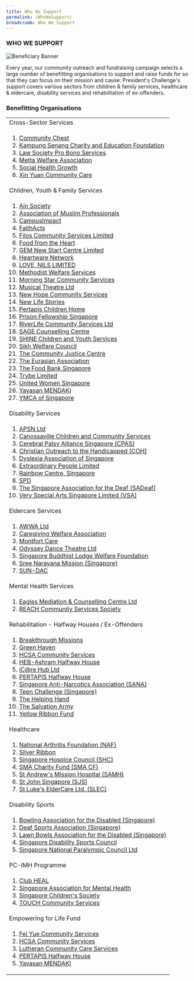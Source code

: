 ```yaml
---
title: Who We Support
permalink: /WhoWeSupport/
breadcrumb: Who We Support
---
```

### WHO WE SUPPORT

![Beneficiary Banner](/images/our-beneficiary.jpg "Beneficiary Banner")

Every year, our community outreach and fundraising campaign selects a large number of benefitting organisations to support and raise funds for so that they can focus on their mission and cause.  President's Challenge's support covers various sectors from children & family services, healthcare & eldercare, disability services and rehabilitation of ex-offenders.


### Benefitting Organisations


<table width="100%" cellspacing="10" cellpadding="10">
	<tr><td>Cross-Sector Services </td></tr>
<tr><td>
<ol>
<li><a href="http://www.comchest.gov.sg/" target='_blank'>Community Chest</a></li>
<li><a href="https://www.kampungsenang.org/" target='_blank'>Kampung Senang Charity and Education Foundation</a></li>
<li><a href="https://www.lawsocprobono.org/" target='_blank'>Law Society Pro Bono Services</a></li>
	<li><a href="https://www.metta.org.sg//" target='_blank'>Metta Welfare Association</a></li>
	<li><a href="https://www.socialhealthgrowth.org/" target='_blank'>Social Health Growth</a></li>
	<li><a href="https://xinyuan.org.sg/" target='_blank'>Xin Yuan Community Care</a></li>
	
<tr><td>Children, Youth & Family Services</td></tr>
<tr><td>
<ol>
<li><a href="http://www.ainsociety.org.sg/" target='_blank'>Ain Society</a></li>
<li><a href="https://www.amp.org.sg/" target='_blank'>Association of Muslim Professionals</a></li>
<li><a href="https://www.campusimpact.org.sg/" target='_blank'>CampusImpact</a></li>
<li><a href="https://www.faithacts.org.sg/" target='_blank'>FaithActs</a></li>
<li><a href="https://www.filos.sg/" target='_blank'>Filos Community Services Limited</a></li>
<li><a href="https://www.foodfromtheheart.sg/" target='_blank'>Food from the Heart</a></li>
<li><a href="https://www.giving.sg/web/gem-new-start-centre-limited" target='_blank'>GEM New Start Centre Limited</a></li>
<li><a href="https://heartware.org/" target='_blank'>Heartware Network</a></li>
<li><a href="https://www.lovenils.org/" target='_blank'>LOVE, NILS LIMITED</a></li>
<li><a href="https://mws.sg/" target='_blank'>Methodist Welfare Services</a></li>
<li><a href="https://www.morningstar.org.sg/" target='_blank'>Morning Star Community Services</a></li>  
<li><a href="https://mtlmanager.wixsite.com/mtl5" target='_blank'>Musical Theatre Ltd</a></li>
<li><a href="https://www.newhopecs.org.sg/" target='_blank'>New Hope Community Services</a></li>
<li><a href="https://www.newlifestories.org.sg/" target='_blank'>New Life Stories</a></li>
	<li><a href="https://www.pertapis.org.sg/welfare-homes" target='_blank'>Pertapis Children Home</a></li>
<li><a href="https://pfs.org.sg/" target='_blank'>Prison Fellowship Singapore</a></li>
	<li><a href="http://www.rcs.org.sg/" target='_blank'>RiverLife Community Services Ltd</a></li>
	<li><a href="http://www.sagecc.org.sg/" target='_blank'>SAGE Counselling Centre</a></li>
<li><a href="https://www.shine.org.sg/" target='_blank'>SHINE Children and Youth Services</a></li>  
<li><a href="https://www.siwec.org/" target='_blank'>Sikh Welfare Council</a></li>  
<li><a href="https://www.cjc.org.sg/" target='_blank'>The Community Justice Centre</a></li>
	<li><a href="https://www.eurasians.sg/" target='_blank'>The Eurasian Association</a></li>
<li><a href="https://foodbank.sg/" target='_blank'>The Food Bank Singapore</a></li>
<li><a href="https://www.trybe.org/" target='_blank'>Trybe Limited</a></li>
<li><a href="https://uws.org.sg/" target='_blank'>United Women Singapore</a></li>
<li><a href="https://www.mendaki.org.sg/" target='_blank'>Yayasan MENDAKI</a></li>
	<li><a href="https://www.ymca.org.sg/" target='_blank'>YMCA of Singapore</a></li>

</ol>
 </td></tr>
 
 
<tr><td>Disability Services</td></tr>
<tr><td>
<ol> 
<li><a href="https://www.apsn.org.sg/" target='_blank'>APSN Ltd</a></li> 
<li><a href="https://canossaville.org.sg/" target='_blank'>Canossaville Children and Community Services</a></li> 
<li><a href="http://cpas.org.sg/" target='_blank'>Cerebral Palsy Alliance Singapore (CPAS)</a></li>
<li><a href="https://coh.org.sg/" target='_blank'>Christian Outreach to the Handicapped (COH)</a></li> 
<li><a href="https://www.das.org.sg/" target='_blank'>Dyslexia Association of Singapore</a></li>
<li><a href="https://extraordinarypeople.sg/" target='_blank'>Extraordinary People Limited</a></li>
<li><a href="https://www.rainbowcentre.org.sg/" target='_blank'>Rainbow Centre, Singapore</a></li> 
<li><a href="https://www.spd.org.sg/" target='_blank'>SPD</a></li>  
<li><a href="https://sadeaf.org.sg/" target='_blank'>The Singapore Association for the Deaf (SADeaf)</a></li>       
<li><a href="https://artdis.org.sg/" target='_blank'>Very Special Arts Singapore Limited (VSA)</a></li>    
 </ol>
</td></tr>


<tr><td>Eldercare Services</td></tr>
<tr><td>
<ol>
<li><a href="https://www.awwa.org.sg/" target='_blank'>AWWA Ltd</a></li>  
<li><a href="https://www.cwa.org.sg/" target='_blank'>Caregiving Welfare Association</a></li>
<li><a href="https://www.montfortcare.org.sg/" target='_blank'>Montfort Care</a></li> 
<li><a href="http://www.odysseydancetheatreltd.com/" target='_blank'>Odyssey Dance Theatre Ltd</a></li>
<li><a href="http://www.sbl.org.sg/chn/donation.aspx" target='_blank'>Singapore Buddhist Lodge Welfare Foundation</a></li>
<li><a href="https://sreenarayanamission.org/" target='_blank'>Sree Narayana Mission (Singapore)</a></li>
	<li><a href="https://www.sundac.org/" target='_blank'>SUN-DAC</a></li>
</ol>
</td></tr>


<tr><td>Mental Health Services</td></tr>
<tr><td>
<ol>
<li><a href="https://emcc.org.sg/" target='_blank'>Eagles Mediation & Counselling Centre Ltd</a></li>
	<li><a href="https://www.reach.org.sg/about-us/" target='_blank'>REACH Community Services Society</a></li>
</ol>
</td></tr>


<tr><td>Rehabilitation - Halfway Houses / Ex-Offenders</td></tr>
<tr><td>
<ol>
<li><a href="http://www.breakthroughmissions.org.sg/" target='_blank'>Breakthrough Missions</a></li>
<li><a href="https://www.sbws.org.sg/4l_gh.html" target='_blank'>Green Haven</a></li>
<li><a href="https://www.hcsa.org.sg/" target='_blank'>HCSA Community Services</a></li> 
<li><a href="https://heb.org.sg/our-subsidiaries/heb-ashram/" target='_blank'>HEB-Ashram Halfway House</a></li>
<li><a href="http://www.icarehub.org.sg/" target='_blank'>iC@re Hub Ltd</a></li>
<li><a href="http://pertapis.org.sg/pertapis-halfway-house/" target='_blank'>PERTAPIS Halfway House</a></li>
<li><a href="https://www.sana.org.sg/" target='_blank'>Singapore Anti-Narcotics Association (SANA)</a></li> 
<li><a href="https://www.teenchallenge.org.sg/" target='_blank'>Teen Challenge (Singapore)</a></li>
<li><a href="http://thehelpinghand.org.sg/" target='_blank'>The Helping Hand</a></li>
<li><a href="https://www.salvationarmy.org/singapore" target='_blank'>The Salvation Army</a></li> 
<li><a href="https://www.yellowribbon.gov.sg/yellow-ribbon-fund" target='_blank'>Yellow Ribbon Fund</a></li>
</ol>
</td></tr>


<tr><td> Healthcare</td></tr>
<tr><td>
<ol>
	
<li><a href="https://naf.org.sg/" target='_blank'>National Arthritis Foundation (NAF)</a></li>
<li><a href="https://www.silverribbonsingapore.com/" target='_blank'>Silver Ribbon</a></li> 
<li><a href="https://singaporehospice.org.sg/" target='_blank'>Singapore Hospice Council (SHC)</a></li> 
<li><a href="https://www.sma.org.sg/" target='_blank'>SMA Charity Fund (SMA CF)</a></li> 
<li><a href="https://www.samh.org.sg/" target='_blank'>St Andrew's Mission Hospital (SAMH)</a></li> 
<li><a href="https://stjohn.org.sg/" target='_blank'>St John Singapore (SJS)</a></li> 
<li><a href="https://www.slec.org.sg/" target='_blank'>St Luke's ElderCare Ltd. (SLEC)</a></li>
</ol>
</td></tr>


<tr><td>Disability Sports</td></tr>
<tr><td>
<ol>
<li><a href="https://www.bads.org.sg/index.html" target='_blank'>Bowling Association for the Disabled (Singapore)</a></li>
 <li><a href="https://dsa.org.sg/" target='_blank'>Deaf Sports Association (Singapore)</a></li>
 <li><a href="http://parabowlsingapore.org/" target='_blank'>Lawn Bowls Association for the Disabled (Singapore)</a></li>
 <li><a href="https://sdsc.org.sg/" target='_blank'>Singapore Disability Sports Council</a></li>
 <li><a href="http://www.snpc.org.sg/" target='_blank'>Singapore National Paralympic Council Ltd</a></li>
</ol>
</td></tr>


<tr><td> PC-IMH Programme
</td></tr>
<tr><td>
<ol>
<li><a href="http://www.clubheal.org.sg/" target='_blank'>Club HEAL  </a></li>
<li><a href="https://www.samhealth.org.sg/" target='_blank'>Singapore Association for Mental Health </a></li>
<li><a href="https://www.childrensociety.org.sg/" target='_blank'>Singapore Children's Society   </a></li>
<li><a href="https://www.touch.org.sg/" target='_blank'>TOUCH Community Services </a></li>
</ol>
 </td></tr> 



<tr><td> Empowering for Life Fund
</td></tr>
<tr><td>
 <ol>
<li><a href="https://www.fycs.org/" target='_blank'>Fei Yue Community Services</a></li>
<li><a href="https://www.hcsa.org.sg/" target='_blank'>HCSA Community Services </a></li>
<li><a href="https://lccs.org.sg/" target='_blank'>Lutheran Community Care Services </a></li>
<li><a href="https://www.pertapis.org.sg/welfare-homes" target='_blank'>PERTAPIS Halfway House </a></li>  
<li><a href="https://www.mendaki.org.sg/" target='_blank'>Yayasan MENDAKI </a></li>
 </ol>
</td></tr>
